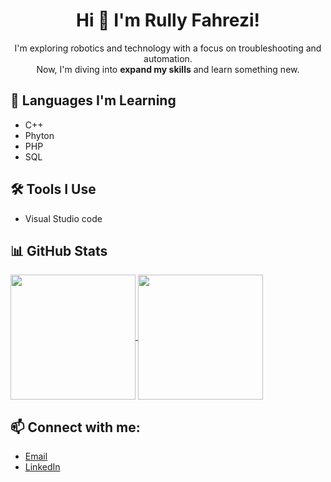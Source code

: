 <h1 align=center>Hi 👋 I'm Rully Fahrezi! </h1>

<p align="center">
  I'm exploring robotics and technology with a focus on troubleshooting and automation.<br>
  Now, I'm diving into <b>expand my skills</b> and learn something new.
</p>



## 🌱 Languages I'm Learning
- C++
- Phyton
- PHP
- SQL

## 🛠 Tools I Use
- Visual Studio code

## 📊 GitHub Stats
<a href="https://github.com/RullyFahrezi/github-readme-stats">
  <img height=200 align="center" src="https://github-readme-stats.vercel.app/api?username=RullyFahrezi&show_icons=true&theme=ocean_dark" />
</a>
<a href="https://github.com/RullyFahrezi/convoychat">
  <img height=200 align="center" src="https://github-readme-stats.vercel.app/api/top-langs?username=RullyFahrezi&layout=compact&langs_count=8&card_width=50&show_icons=true&theme=ocean_dark" />
</a>

## 📫 Connect with me:
- [Email](rullyfahrezi438@gmail.com)
- [LinkedIn](www.linkedin.com/in/rully-fahrezi-nugraha-46a80a292)
